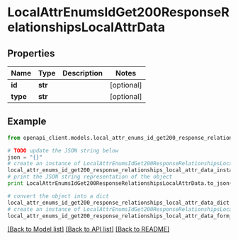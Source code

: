 # LocalAttrEnumsIdGet200ResponseRelationshipsLocalAttrData


## Properties
Name | Type | Description | Notes
------------ | ------------- | ------------- | -------------
**id** | **str** |  | [optional] 
**type** | **str** |  | [optional] 

## Example

```python
from openapi_client.models.local_attr_enums_id_get200_response_relationships_local_attr_data import LocalAttrEnumsIdGet200ResponseRelationshipsLocalAttrData

# TODO update the JSON string below
json = "{}"
# create an instance of LocalAttrEnumsIdGet200ResponseRelationshipsLocalAttrData from a JSON string
local_attr_enums_id_get200_response_relationships_local_attr_data_instance = LocalAttrEnumsIdGet200ResponseRelationshipsLocalAttrData.from_json(json)
# print the JSON string representation of the object
print LocalAttrEnumsIdGet200ResponseRelationshipsLocalAttrData.to_json()

# convert the object into a dict
local_attr_enums_id_get200_response_relationships_local_attr_data_dict = local_attr_enums_id_get200_response_relationships_local_attr_data_instance.to_dict()
# create an instance of LocalAttrEnumsIdGet200ResponseRelationshipsLocalAttrData from a dict
local_attr_enums_id_get200_response_relationships_local_attr_data_form_dict = local_attr_enums_id_get200_response_relationships_local_attr_data.from_dict(local_attr_enums_id_get200_response_relationships_local_attr_data_dict)
```
[[Back to Model list]](../README.md#documentation-for-models) [[Back to API list]](../README.md#documentation-for-api-endpoints) [[Back to README]](../README.md)


